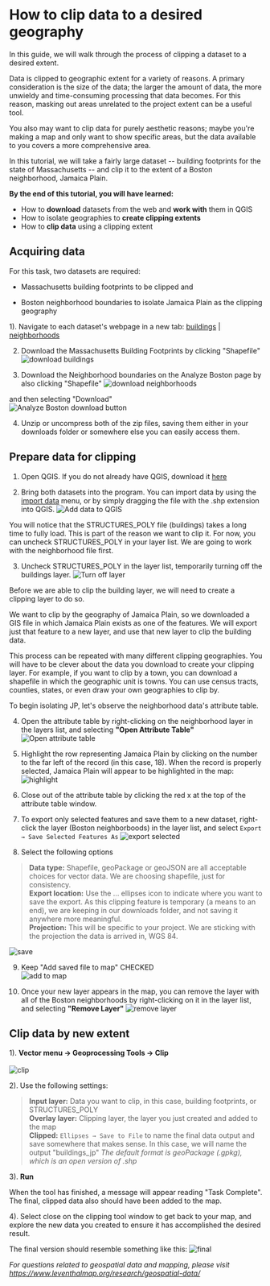 [](guide.md "yes")


# How to clip data to a desired geography

In this guide, we will walk through the process of clipping a dataset to a desired extent.

Data is clipped to geographic extent for a variety of reasons. A primary consideration is the size of the data; the larger the amount of data, the more unwieldy and time-consuming processing that data becomes. For this reason, masking out areas unrelated to the project extent can be a useful tool.

You also may want to clip data for purely aesthetic reasons; maybe you're making a map and only want to show specific areas, but the data available to you covers a more comprehensive area.

In this tutorial, we will take a fairly large dataset -- building footprints for the state of Massachusetts -- and clip it to the extent of a Boston neighborhood, Jamaica Plain.





**By the end of this tutorial, you will have learned:**
- How to **download** datasets from the web and **work with** them in QGIS
- How to isolate geographies to **create clipping extents**
- How to **clip data** using a clipping extent


## Acquiring data

For this task, two datasets are required:

- Massachusetts building footprints to be clipped and

- Boston neighborhood boundaries to isolate Jamaica Plain as the clipping geography


1). Navigate to each dataset's webpage in a new tab: [buildings](https://docs.digital.mass.gov/dataset/massgis-data-building-structures-2-d "MassGIS building footprint dataset record") | [neighborhoods](https://data.boston.gov/dataset/boston-neighborhoods "Analyze Boston neighborhood dataset record")

2. Download the Massachusetts Building Footprints by clicking "Shapefile"
![download buildings](/media/download-buildings.png)

3. Download the Neighborhood boundaries on the Analyze Boston page by also clicking "Shapefile"
![download neighborhoods](/media/download-neighborhoods.png)

and then selecting "Download" <br>
![Analyze Boston download button](/media/download-ab.png)

4. Unzip or uncompress both of the zip files, saving them either in your downloads folder or somewhere else you can easily access them.


## Prepare data for clipping

1. Open QGIS. If you do not already have QGIS, download it [here](https://qgis.org/en/site/forusers/download.html "QGIS download")

2. Bring both datasets into the program. You can import data by using the [import data](https://guides.library.duke.edu/QGIS/ImportData "import data qgis") menu, or by simply dragging the file with the .shp extension into QGIS.
![Add data to QGIS](/media/add-data.gif)

You will notice that the STRUCTURES_POLY file (buildings) takes a long time to fully load. This is part of the reason we want to clip it. For now, you can uncheck STRUCTURES_POLY in your layer list. We are going to work with the neighborhood file first.

3. Uncheck STRUCTURES_POLY in the layer list, temporarily turning off the buildings layer.
![Turn off layer](/media/turn-off-layer.gif)


Before we are able to clip the building layer, we will need to create a clipping layer to do so.

We want to clip by the geography of Jamaica Plain, so we downloaded a GIS file in which Jamaica Plain exists as one of the features. We will export just that feature to a new layer, and use that new layer to clip the building data.

This process can be repeated with many different clipping geographies. You will have to be clever about the data you download to create your clipping layer. For example, if you want to clip by a town, you can download a shapefile in which the geographic unit is towns. You can use census tracts, counties, states, or even draw your own geographies to clip by.

To begin isolating JP, let's observe the neighborhood data's attribute table.

4. Open the attribute table by right-clicking on the neighborhood layer in the layers list, and selecting **"Open Attribute Table"**
![Open attribute table](/media/open-attribute-table.gif)

5. Highlight the row representing Jamaica Plain by clicking on the number to the far left of the record (in this case, 18). When the record is properly selected, Jamaica Plain will appear to be highlighted in the map:
![highlight](/media/highlight.png)

6. Close out of the attribute table by clicking the red x at the top of the attribute table window.

7. To export only selected features and save them to a new dataset, right-click the layer (Boston neighborboods) in the layer list, and select `Export → Save Selected Features As`
![export selected](/media/export-selected.png)

8. Select the following options

> **Data type:** Shapefile, geoPackage or geoJSON are all acceptable choices for vector data. We are choosing shapefile, just for consistency. <br>
> **Export location:** Use the ... ellipses icon to indicate where you want to save the export. As this clipping feature is temporary (a means to an end), we are keeping in our downloads folder, and not saving it anywhere more meaningful. <br>
> **Projection:** This will be specific to your project. We are sticking with the projection the data is arrived in, WGS 84.

![save](/media/save.png)

9. Keep "Add saved file to map" CHECKED <br>
![add to map](/media/add-to-map.png)

10. Once your new layer appears in the map, you can remove the layer with all of the Boston neighborhoods by right-clicking on it in the layer list, and selecting **"Remove Layer"**
![remove layer](/media/remove-layer.gif)

## Clip data by new extent

1). **Vector menu → Geoprocessing Tools → Clip** <br><br>
![clip](/media/clip.png)


2). Use the following settings:

> **Input layer:** Data you want to clip, in this case, building footprints, or STRUCTURES_POLY <br>
> **Overlay layer:** Clipping layer, the layer you just created and added to the map <br>
> **Clipped:** `Ellipses → Save to File` to name the final data output and save somewhere that makes sense. In this case, we will name the output "buildings_jp" *The default format is geoPackage (.gpkg), which is an open version of .shp*

3). **Run**

When the tool has finished, a message will appear reading "Task Complete". The final, clipped data also should have been added to the map.

4). Select close on the clipping tool window to get back to your map, and explore the new data you created to ensure it has accomplished the desired result.

The final version should resemble something like this:
![final](/media/final.png)

*For questions related to geospatial data and mapping, please visit https://www.leventhalmap.org/research/geospatial-data/*
